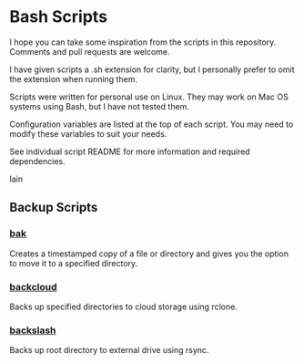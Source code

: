# Bash Scripts

I hope you can take some inspiration from the scripts in this repository. Comments and pull requests are welcome.

I have given scripts a .sh extension for clarity, but I personally prefer to omit the extension when running them.

Scripts were written for personal use on Linux. They may work on Mac OS systems using Bash, but I have not tested them.

Configuration variables are listed at the top of each script. You may need to modify these variables to suit your needs.

See individual script README for more information and required dependencies.

Iain

## Backup Scripts 

### [bak](backup-scripts/bak/README.md)
Creates a timestamped copy of a file or directory and gives you the option to move it to a specified directory.

### [backcloud](backup-scripts/backcloud/README.md)
Backs up specified directories to cloud storage using rclone.

### [backslash](backup-scripts/backslash/README.md)
Backs up root directory to external drive using rsync.

